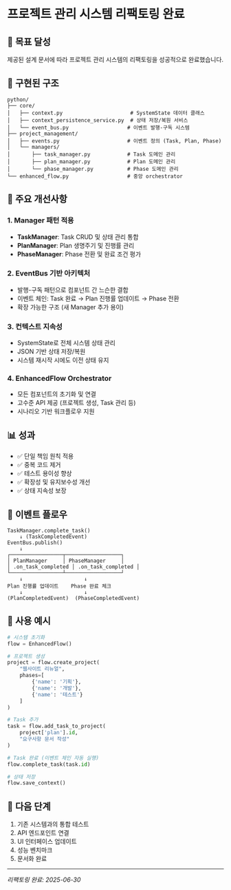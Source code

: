# 프로젝트 관리 시스템 리팩토링 완료

## 🎯 목표 달성
제공된 설계 문서에 따라 프로젝트 관리 시스템의 리팩토링을 성공적으로 완료했습니다.

## 📁 구현된 구조
```
python/
├── core/
│   ├── context.py                      # SystemState 데이터 클래스
│   ├── context_persistence_service.py  # 상태 저장/복원 서비스
│   └── event_bus.py                   # 이벤트 발행-구독 시스템
├── project_management/
│   ├── events.py                      # 이벤트 정의 (Task, Plan, Phase)
│   └── managers/
│       ├── task_manager.py            # Task 도메인 관리
│       ├── plan_manager.py            # Plan 도메인 관리
│       └── phase_manager.py           # Phase 도메인 관리
└── enhanced_flow.py                   # 중앙 orchestrator
```

## 🚀 주요 개선사항

### 1. Manager 패턴 적용
- **TaskManager**: Task CRUD 및 상태 관리 통합
- **PlanManager**: Plan 생명주기 및 진행률 관리
- **PhaseManager**: Phase 전환 및 완료 조건 평가

### 2. EventBus 기반 아키텍처
- 발행-구독 패턴으로 컴포넌트 간 느슨한 결합
- 이벤트 체인: Task 완료 → Plan 진행률 업데이트 → Phase 전환
- 확장 가능한 구조 (새 Manager 추가 용이)

### 3. 컨텍스트 지속성
- SystemState로 전체 시스템 상태 관리
- JSON 기반 상태 저장/복원
- 시스템 재시작 시에도 이전 상태 유지

### 4. EnhancedFlow Orchestrator
- 모든 컴포넌트의 초기화 및 연결
- 고수준 API 제공 (프로젝트 생성, Task 관리 등)
- 시나리오 기반 워크플로우 지원

## 📊 성과
- ✅ 단일 책임 원칙 적용
- ✅ 중복 코드 제거
- ✅ 테스트 용이성 향상
- ✅ 확장성 및 유지보수성 개선
- ✅ 상태 지속성 보장

## 🔄 이벤트 플로우
```
TaskManager.complete_task()
    ↓ (TaskCompletedEvent)
EventBus.publish()
    ↓
┌─────────────────┬──────────────────┐
│ PlanManager     │ PhaseManager     │
│ .on_task_completed │ .on_task_completed │
└─────────────────┴──────────────────┘
    ↓                    ↓
Plan 진행률 업데이트    Phase 완료 체크
    ↓                    ↓
(PlanCompletedEvent)  (PhaseCompletedEvent)
```

## 🔨 사용 예시
```python
# 시스템 초기화
flow = EnhancedFlow()

# 프로젝트 생성
project = flow.create_project(
    "웹사이트 리뉴얼",
    phases=[
        {'name': '기획'},
        {'name': '개발'},
        {'name': '테스트'}
    ]
)

# Task 추가
task = flow.add_task_to_project(
    project['plan'].id,
    "요구사항 문서 작성"
)

# Task 완료 (이벤트 체인 자동 실행)
flow.complete_task(task.id)

# 상태 저장
flow.save_context()
```

## 📝 다음 단계
1. 기존 시스템과의 통합 테스트
2. API 엔드포인트 연결
3. UI 인터페이스 업데이트
4. 성능 벤치마크
5. 문서화 완료

---
*리팩토링 완료: 2025-06-30*
